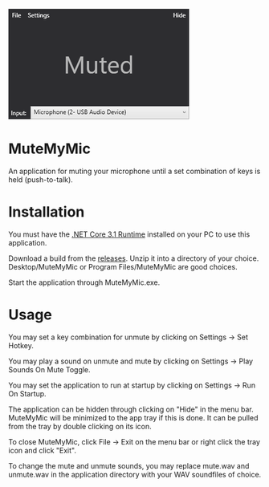 ![mutemymic](https://raw.githubusercontent.com/ExtraConcentratedJuice/MuteMyMic/master/application-sample.png)

# MuteMyMic
An application for muting your microphone until a set combination of keys is held (push-to-talk).

# Installation
You must have the [.NET Core 3.1 Runtime](https://dotnet.microsoft.com/download/dotnet-core/3.1) installed on your PC to use this application.

Download a build from the [releases](https://github.com/ExtraConcentratedJuice/MuteMyMic/releases). Unzip it into a directory of your choice. Desktop/MuteMyMic or Program Files/MuteMyMic are good choices.

Start the application through MuteMyMic.exe.

# Usage
You may set a key combination for unmute by clicking on Settings -> Set Hotkey.

You may play a sound on unmute and mute by clicking on Settings -> Play Sounds On Mute Toggle.

You may set the application to run at startup by clicking on Settings -> Run On Startup.

The application can be hidden through clicking on "Hide" in the menu bar. MuteMyMic will be minimized to the app tray if this is done. It can be pulled from the tray by double clicking on its icon.

To close MuteMyMic, click File -> Exit on the menu bar or right click the tray icon and click "Exit".

To change the mute and unmute sounds, you may replace mute.wav and unmute.wav in the application directory with your WAV soundfiles of choice.

